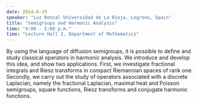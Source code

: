 ```yaml
---
date: 2014-8-19
speaker: "Luz Roncal Universidad de La Rioja, Logrono, Spain"
title: "Semigroups and Harmonic Analysis"
time: "4:00 - 5:00 p.m." 
time: "Lecture Hall I, Department of Mathematics"
---
```

By using the language of diffusion semigroups, it is possible to define
and study classical operators in harmonic analysis. We introduce and
develop this idea, and show two applications. First, we investigate
fractional integrals and Riesz transforms in compact Riemannian spaces of
rank one. Secondly, we carry out the study of operators associated with a
discrete Laplacian, namely the fractional Laplacian, maximal heat and
Poisson semigroups, square functions, Riesz transforms and conjugate
harmonic functions.
